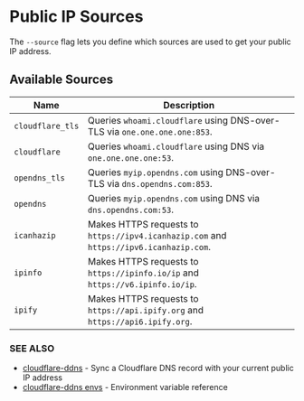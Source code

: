 # Public IP Sources

The `--source` flag lets you define which sources are used to get your public IP address.

## Available Sources

| Name             | Description                                                                            |
|------------------|----------------------------------------------------------------------------------------|
| `cloudflare_tls` | Queries `whoami.cloudflare` using DNS-over-TLS via `one.one.one.one:853`.              |
| `cloudflare`     | Queries `whoami.cloudflare` using DNS via `one.one.one.one:53`.                        |
| `opendns_tls`    | Queries `myip.opendns.com` using DNS-over-TLS via `dns.opendns.com:853`.               |
| `opendns`        | Queries `myip.opendns.com` using DNS via `dns.opendns.com:53`.                         |
| `icanhazip`      | Makes HTTPS requests to `https://ipv4.icanhazip.com` and `https://ipv6.icanhazip.com`. |
| `ipinfo`         | Makes HTTPS requests to `https://ipinfo.io/ip` and `https://v6.ipinfo.io/ip`.          |
| `ipify`          | Makes HTTPS requests to `https://api.ipify.org` and `https://api6.ipify.org`.          |

### SEE ALSO
* [cloudflare-ddns](cloudflare-ddns.md)  - Sync a Cloudflare DNS record with your current public IP address
* [cloudflare-ddns envs](cloudflare-ddns_envs.md)  - Environment variable reference
